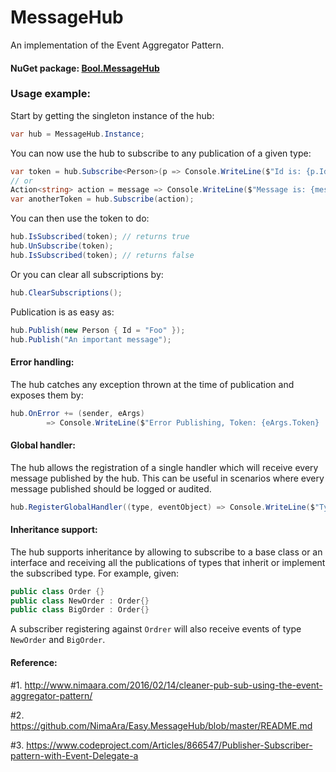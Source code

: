# MessageHub
An implementation of the Event Aggregator Pattern.

#### NuGet package: [Bool.MessageHub](https://www.nuget.org/packages/Bool.MessageHub/)

### Usage example:

Start by getting the singleton instance of the hub:
```csharp
var hub = MessageHub.Instance;
```

You can now use the hub to subscribe to any publication of a given type:
```csharp
var token = hub.Subscribe<Person>(p => Console.WriteLine($"Id is: {p.Id}"));
// or    
Action<string> action = message => Console.WriteLine($"Message is: {message}");
var anotherToken = hub.Subscribe(action);
```
You can then use the token to do:

```csharp
hub.IsSubscribed(token); // returns true
hub.UnSubscribe(token);
hub.IsSubscribed(token); // returns false
```
Or you can clear all subscriptions by:
```csharp
hub.ClearSubscriptions();
```
Publication is as easy as:

```csharp
hub.Publish(new Person { Id = "Foo" });
hub.Publish("An important message");
```

#### Error handling:
The hub catches any exception thrown at the time of publication and exposes them by:
```csharp
hub.OnError += (sender, eArgs)
        => Console.WriteLine($"Error Publishing, Token: {eArgs.Token} | Exception: {eArgs.Exception}");
```

#### Global handler:
The hub allows the registration of a single handler which will receive every message published by the hub. This can be useful in scenarios where every message published should be logged or audited.

```csharp
hub.RegisterGlobalHandler((type, eventObject) => Console.WriteLine($"Type: {type} - Event: {eventObject}"));
```

#### Inheritance support:
The hub supports inheritance by allowing to subscribe to a base class or an interface and receiving all the publications of types that inherit or implement the subscribed type. For example, given:

```csharp
public class Order {}
public class NewOrder : Order{}
public class BigOrder : Order{}
```

A subscriber registering against `Ordrer` will also receive events of type `NewOrder` and `BigOrder`.
#### Reference:
#1. http://www.nimaara.com/2016/02/14/cleaner-pub-sub-using-the-event-aggregator-pattern/

#2. https://github.com/NimaAra/Easy.MessageHub/blob/master/README.md

#3. https://www.codeproject.com/Articles/866547/Publisher-Subscriber-pattern-with-Event-Delegate-a
